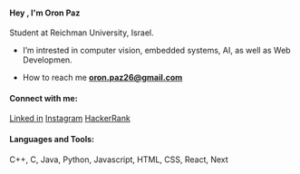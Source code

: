 <h4>Hey , I'm Oron Paz</h4>
<p>Student at Reichman University, Israel.</p>

- I’m intrested in computer vision, embedded systems, AI, as well as Web Developmen.

- How to reach me **oron.paz26@gmail.com**
  
<h4 align="left">Connect with me:</h4>
<p align="left">
  <a href="https://www.linkedin.com/in/oronpaz/" target="blank">Linked in</a>
  <a href="https://www.instagram.com/oron_paz/" target="blank">Instagram</a>
  <a href="https://www.hackerrank.com/profile/oron_paz26" target="blank">HackerRank</a>
</p>

<h4 align="left">Languages and Tools:</h4>
<p>C++, C, Java, Python, Javascript, HTML, CSS, React, Next </p>
